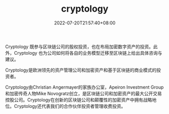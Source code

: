 ﻿---
weight: 
title: "cryptology"
description: "Cryptology 既参与区块链公司的股权投资，也在布局加密数字资产的投资"
date: 2022-07-20T21:57:40+08:00
lastmod: 2022-07-20T16:45:40+08:00
draft: false
authors: ["june"]
featuredImage: "cryptology.jpg"
link: "https://cryptology-ag.com/?ref=1234btc.com"
tags: ["投资机构","cryptology"]
categories: ["navigation"]
navigation: ["投资机构"]
lightgallery: true
toc: true
pinned: false
recommend: false
recommend1: false
---
Cryptology 既参与区块链公司的股权投资，也在布局加密数字资产的投资。此外，Cryptology 也为公司如何将各自的业务模型迁移至区块链上给出具体咨询与建议。

Cryptology是欧洲领先的资产管理公司和加密资产和基于区块链的商业模式的投资者。

Cryptology由Christian Angermayer的家族办公室，Apeiron Investment Group和加密传奇人物Mike Novogratz创立，是区块链公司和加密资产的最大公开交易控股公司。Cryptology在创新的区块链公司和颠覆性的加密资产中拥有战略地位。Cryptology还代表我们的合作伙伴投资者管理收费投资。